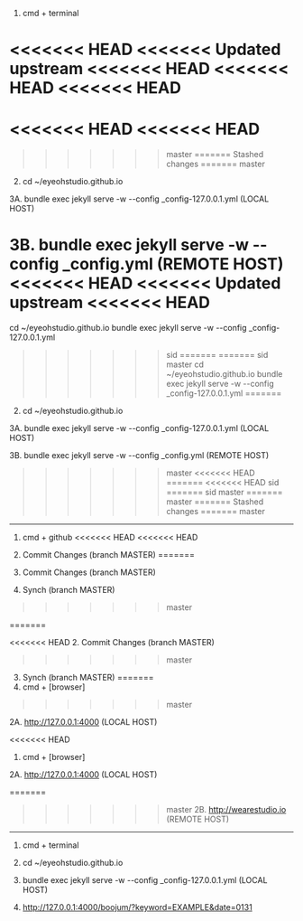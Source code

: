 1. cmd + terminal

<<<<<<< HEAD
<<<<<<< Updated upstream
<<<<<<< HEAD
<<<<<<< HEAD
<<<<<<< HEAD
=======
<<<<<<< HEAD
<<<<<<< HEAD
=======
>>>>>>> master
=======
>>>>>>> Stashed changes
=======
>>>>>>> master
2. cd ~/eyeohstudio.github.io

3A. bundle exec jekyll serve -w --config _config-127.0.0.1.yml (LOCAL HOST)

3B. bundle exec jekyll serve -w --config _config.yml (REMOTE HOST)
<<<<<<< HEAD
<<<<<<< Updated upstream
<<<<<<< HEAD
=======
cd ~/eyeohstudio.github.io
bundle exec jekyll serve -w --config _config-127.0.0.1.yml
>>>>>>> sid
=======
=======
>>>>>>> sid
>>>>>>> master
cd ~/eyeohstudio.github.io
bundle exec jekyll serve -w --config _config-127.0.0.1.yml
=======
2. cd ~/eyeohstudio.github.io

3A. bundle exec jekyll serve -w --config _config-127.0.0.1.yml (LOCAL HOST)

3B. bundle exec jekyll serve -w --config _config.yml (REMOTE HOST)
>>>>>>> master
<<<<<<< HEAD
=======
<<<<<<< HEAD
>>>>>>> sid
=======
>>>>>>> sid
>>>>>>> master
=======
>>>>>>> master
=======
>>>>>>> Stashed changes
=======
>>>>>>> master

---

1. cmd + github
<<<<<<< HEAD
<<<<<<< HEAD

2. Commit Changes (branch MASTER)
=======

2. Commit Changes (branch MASTER)

3. Synch (branch MASTER)
>>>>>>> master

=======

<<<<<<< HEAD
2. Commit Changes (branch MASTER)

>>>>>>> master
3. Synch (branch MASTER)
=======
1. cmd + [browser]
>>>>>>> master

2A. http://127.0.0.1:4000 (LOCAL HOST)

<<<<<<< HEAD
1. cmd + [browser]

2A. http://127.0.0.1:4000 (LOCAL HOST)

=======
>>>>>>> master
2B. http://wearestudio.io (REMOTE HOST)

---

1. cmd + terminal

2. cd ~/eyeohstudio.github.io

3. bundle exec jekyll serve -w --config _config-127.0.0.1.yml (LOCAL HOST)

4. http://127.0.0.1:4000/boojum/?keyword=EXAMPLE&date=0131
